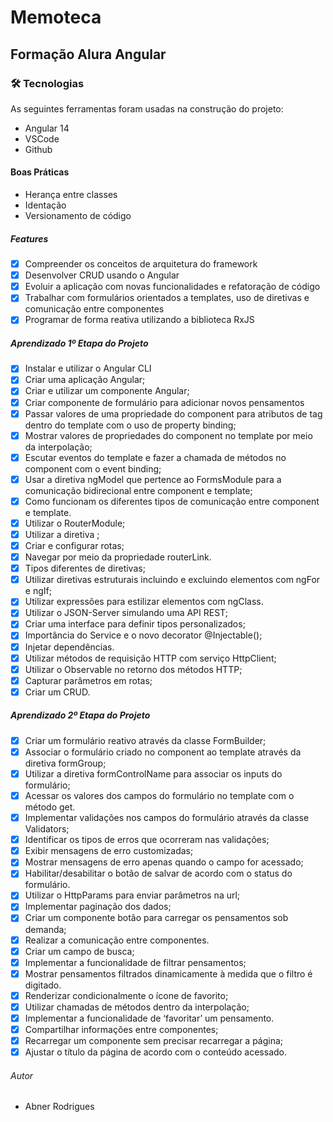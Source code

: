 # Memoteca

## Formação Alura Angular


### 🛠 Tecnologias

As seguintes ferramentas foram usadas na construção do projeto:

- Angular 14
- VSCode 
- Github

#### Boas Práticas

- Herança entre classes
- Identação
- Versionamento de código

##### Features

- [x] Compreender os conceitos de arquitetura do framework
- [x] Desenvolver CRUD usando o Angular
- [x] Evoluir a aplicação com novas funcionalidades e refatoração de código
- [x] Trabalhar com formulários orientados a templates, uso de diretivas e comunicação entre componentes
- [x] Programar de forma reativa utilizando a biblioteca RxJS

##### Aprendizado 1º Etapa do Projeto

- [x] Instalar e utilizar o Angular CLI
- [x] Criar uma aplicação Angular;
- [x] Criar e utilizar um componente Angular;
- [x] Criar componente de formulário para adicionar novos pensamentos
- [x] Passar valores de uma propriedade do component para atributos de tag dentro do template com o uso de property binding;
- [x] Mostrar valores de propriedades do component no template por meio da interpolação;
- [x] Escutar eventos do template e fazer a chamada de métodos no component com o event binding;
- [x] Usar a diretiva ngModel que pertence ao FormsModule para a comunicação bidirecional entre component e template;
- [x] Como funcionam os diferentes tipos de comunicação entre component e template.
- [x] Utilizar o RouterModule;
- [x] Utilizar a diretiva <router-outlet>;
- [x] Criar e configurar rotas;
- [x] Navegar por meio da propriedade routerLink.
- [x] Tipos diferentes de diretivas;
- [x] Utilizar diretivas estruturais incluindo e excluindo elementos com ngFor e ngIf;
- [x] Utilizar expressões para estilizar elementos com ngClass.
- [x] Utilizar o JSON-Server simulando uma API REST;
- [x] Criar uma interface para definir tipos personalizados;
- [x] Importância do Service e o novo decorator @Injectable();
- [x] Injetar dependências.
- [x] Utilizar métodos de requisição HTTP com serviço HttpClient;
- [x] Utilizar o Observable no retorno dos métodos HTTP;
- [x] Capturar parâmetros em rotas;
- [x] Criar um CRUD.

##### Aprendizado 2º Etapa do Projeto
- [x] Criar um formulário reativo através da classe FormBuilder;
- [x] Associar o formulário criado no component ao template através da diretiva formGroup;
- [x] Utilizar a diretiva formControlName para associar os inputs do formulário;
- [x] Acessar os valores dos campos do formulário no template com o método get.
- [x] Implementar validações nos campos do formulário através da classe Validators;
- [x] Identificar os tipos de erros que ocorreram nas validações;
- [x] Exibir mensagens de erro customizadas;
- [x] Mostrar mensagens de erro apenas quando o campo for acessado;
- [x] Habilitar/desabilitar o botão de salvar de acordo com o status do formulário.
- [x] Utilizar o HttpParams para enviar parâmetros na url;
- [x] Implementar paginação dos dados;
- [x] Criar um componente botão para carregar os pensamentos sob demanda;
- [x] Realizar a comunicação entre componentes.
- [x] Criar um campo de busca;
- [x] Implementar a funcionalidade de filtrar pensamentos;
- [x] Mostrar pensamentos filtrados dinamicamente à medida que o filtro é digitado.
- [x] Renderizar condicionalmente o ícone de favorito;
- [x] Utilizar chamadas de métodos dentro da interpolação;
- [x] Implementar a funcionalidade de ‘favoritar’ um pensamento.
- [x] Compartilhar informações entre componentes;
- [x] Recarregar um componente sem precisar recarregar a página;
- [x] Ajustar o título da página de acordo com o conteúdo acessado.

###### Autor
- Abner Rodrigues 
